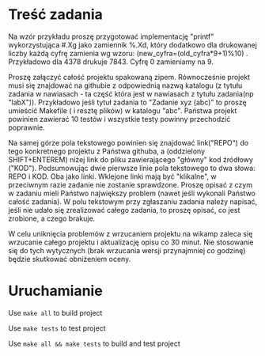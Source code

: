 # Treść zadania

Na wzór przykładu proszę przygotować implementację "printf" wykorzystująca #.Xg jako zamiennik %.Xd, który dodatkowo dla drukowanej liczby każdą cyfrę zamienia wg wzoru: (new_cyfra=(old_cyfra*9+1)%10) . Przykładowo dla 4378 drukuje 7843. Cyfrę 0 zamieniamy na 9.

Proszę załączyć całość projektu spakowaną zipem. Równocześnie projekt musi się znajdować na githubie z odpowiednią nazwą katalogu (z tytułu zadania w nawiasach - ta część która jest w nawiasach z tytułu zadania(np "labX")). Przykładowo jeśli tytuł zadania to "Zadanie xyz (abc)" to proszę umieścić Makefile ( i resztę plików) w katalogu "abc". Państwa projekt powinien zawierać 10 testów i wszystkie testy powinny przechodzić poprawnie.

Na samej górze pola tekstowego powinien się znajdować link("REPO") do tego konkretnego projektu z Państwa githuba, a  (oddzielony SHIFT+ENTEREM) niżej link do pliku zawierającego "główny" kod źródłowy ("KOD"). Podsumowując dwie pierwsze linie pola tekstowego to dwa słowa: REPO i KOD. Oba jako linki. Wklejone linki mają być "klikalne", w przeciwnym razie zadanie nie zostanie sprawdzone. Proszę opisać z czym w zadaniu mieli Państwo największy problem (nawet jeśli wykonali Państwo całość zadania). W polu tekstowym przy zgłaszaniu zadania należy napisać, jeśli nie udało się zrealizować całego zadania, to proszę opisać, co jest zrobione, a czego brakuje.

W celu uniknięcia problemów z wrzucaniem projektu na wikamp zaleca się wrzucanie całego projektu i aktualizację opisu co 30 minut. Nie stosowanie się do tych wytycznych (brak wrzucania wersji przynajmniej co godzinę) będzie skutkować obniżeniem oceny.

# Uruchamianie

Use `make all` to build project

Use `make tests` to test project

Use `make all && make tests` to build and test project